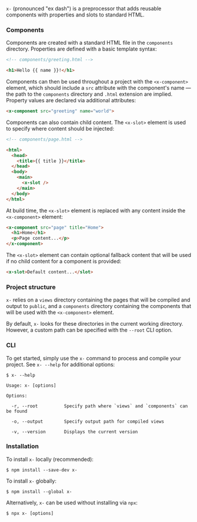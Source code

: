 `x-` (pronounced "ex dash") is a preprocessor that adds reusable components with properties and slots to standard HTML.

### Components
Components are created with a standard HTML file in the `components` directory. Properties are defined with a basic 
template syntax:
```html
<!-- components/greeting.html -->

<h1>Hello {{ name }}!</h1>
```

Components can then be used throughout a project with the `<x-component>` element, which should include a `src` 
attribute with the component's name ― the path to the `components` directory and `.html` extension 
are implied. Property values are declared via additional attributes:
```html
<x-component src="greeting" name="world">
```

Components can also contain child content. The `<x-slot>` element is used to specify where content should be injected:
```html
<!-- components/page.html -->

<html>
  <head>
    <title>{{ title }}</title>
  </head>
  <body>
    <main>
      <x-slot />
    </main>
  </body>
</html>
```

At build time, the `<x-slot>` element is replaced with any content inside the `<x-component>` element:
```html
<x-component src="page" title="Home">
  <h1>Home</h1>
  <p>Page content...</p>
</x-component>
```

The `<x-slot>` element can contain optional fallback content that will be used if no child content for a component 
is provided:
```html
<x-slot>Default content...</slot>
```

### Project structure
`x-` relies on a `views` directory containing the pages that will be compiled and output to `public`, 
and a `components` directory containing the components that will be used with the `<x-component>` element.

By default, `x-` looks for these directories in the current working directory. However, a custom path can be specified 
with the `--root` CLI option.

### CLI
To get started, simply use the `x-` command to process and compile your project. See `x- --help` for 
additional options:
```
$ x- --help

Usage: x- [options]

Options:

  -r, --root          Specify path where `views` and `components` can be found

  -o, --output        Specify output path for compiled views

  -v, --version       Displays the current version

```

### Installation
To install `x-` locally (recommended):
```
$ npm install --save-dev x-
```

To install `x-` globally:
```
$ npm install --global x-
```

Alternatively, `x-` can be used without installing via `npx`:
```
$ npx x- [options]
```